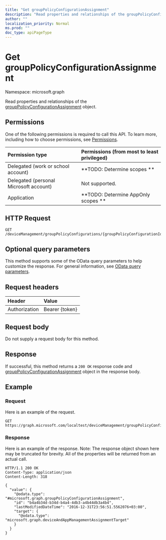 ```yaml
---
title: "Get groupPolicyConfigurationAssignment"
description: "Read properties and relationships of the groupPolicyConfigurationAssignment object."
author: ""
localization_priority: Normal
ms.prod: ""
doc_type: apiPageType
---
```


# Get groupPolicyConfigurationAssignment

Namespace: microsoft.graph

Read properties and relationships of the [groupPolicyConfigurationAssignment](../resources/grouppolicyconfigurationassignment.md) object.

## Permissions
One of the following permissions is required to call this API. To learn more, including how to choose permissions, see [Permissions](/concepts/permissions-reference.md).

|Permission type|Permissions (from most to least privileged)|
|:---|:---|
|Delegated (work or school account)|**TODO: Determine scopes **|
|Delegated (personal Microsoft account)|Not supported.|
|Application|**TODO: Determine AppOnly scopes **|

## HTTP Request
<!-- {
  "blockType": "ignored"
}
-->
``` http
GET /deviceManagement/groupPolicyConfigurations/{groupPolicyConfigurationId}/assignments/{groupPolicyConfigurationAssignmentId}
```

## Optional query parameters
This method supports some of the OData query parameters to help customize the response. For general information, see [OData query parameters](/graph/query-parameters).

## Request headers
|Header|Value|
|:---|:---|
|Authorization|Bearer {token}|

## Request body
Do not supply a request body for this method.

## Response
If successful, this method returns a `200 OK` response code and [groupPolicyConfigurationAssignment](../resources/grouppolicyconfigurationassignment.md) object in the response body.

## Example

### Request
Here is an example of the request.
<!-- {
  "blockType": "request",
  "name": "get_grouppolicyconfigurationassignment"
}
-->
``` http
GET https://graph.microsoft.com/localtest/deviceManagement/groupPolicyConfigurations/{groupPolicyConfigurationId}/assignments/{groupPolicyConfigurationAssignmentId}
```

### Response
Here is an example of the response. Note: The response object shown here may be truncated for brevity. All of the properties will be returned from an actual call.
<!-- {
  "blockType": "response",
  "truncated": true,
  "@odata.type": "microsoft.graph.groupPolicyConfigurationAssignment"
}
-->
``` http
HTTP/1.1 200 OK
Content-Type: application/json
Content-Length: 318

{
  "value": {
    "@odata.type": "#microsoft.graph.groupPolicyConfigurationAssignment",
    "id": "b4a4b34d-b34d-b4a4-4db3-a4b44db3a4b4",
    "lastModifiedDateTime": "2016-12-31T23:56:51.5562076+03:00",
    "target": {
      "@odata.type": "microsoft.graph.deviceAndAppManagementAssignmentTarget"
    }
  }
}
```

